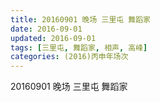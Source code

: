 ```yaml
---
title: 20160901 晚场 三里屯 舞蹈家
date: 2016-09-01
updated: 2016-09-01
tags: [三里屯, 舞蹈家, 相声, 高峰] 
categories: (2016)丙申年场次 
---
```

20160901 晚场 三里屯 舞蹈家

